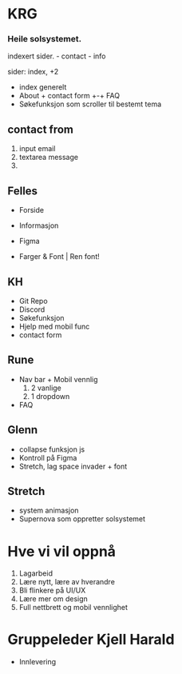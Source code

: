# KRG

### Heile solsystemet.

indexert sider.
    - contact
    - info

sider: index, +2

- index generelt
- About + contact form +-+ FAQ
- Søkefunksjon som scroller til bestemt tema

## contact from
 1. input email
 2. textarea message
 3. 

## Felles
- Forside
- Informasjon
- Figma

- Farger & Font | Ren font!

## KH
- Git Repo
- Discord 
- Søkefunksjon
- Hjelp med mobil func
- contact form

## Rune
- Nav bar + Mobil vennlig
    1. 2 vanlige 
    2. 1 dropdown
- FAQ

## Glenn
- collapse funksjon js
- Kontroll på Figma
- Stretch, lag space invader + font


## Stretch
- system animasjon
- Supernova som oppretter solsystemet

# Hve vi vil oppnå
1. Lagarbeid
2. Lære nytt, lære av hverandre
3. Bli flinkere på UI/UX
4. Lære mer om design
5. Full nettbrett og mobil vennlighet

# Gruppeleder Kjell Harald
- Innlevering
